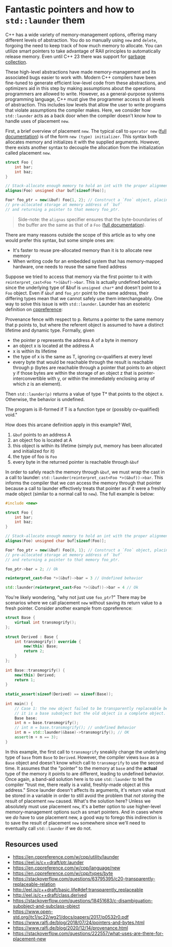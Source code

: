 # Fantastic pointers and how to `std::launder` them

C++ has a wide variety of memory-management options, offering many different levels of abstraction. You do so manually using `new` and `delete`, forgoing the need to keep track of how much memory to allocate. You can utilize smart pointers to take advantage of RAII principles to automatically release memory. Even until C++ 23 there was support for [garbage collection](https://en.cppreference.com/w/cpp/memory#Garbage_collector_support_.28until_C.2B.2B23.29).

These high-level abstractions have made memory-management and its associated bugs easier to work with. Modern C++ compilers have been fine-tuned to generate efficient low-level code from these abstractions, and optimizers aid in this step by making assumptions about the operations programmers are allowed to write. However, as a general-purpose systems programming language, C++ must give the programmer access to all levels of abstraction. This includes low levels that allow the user to write programs that violate assumptions the compiler makes. Here, we consider how `std::launder` acts as a back door when the compiler doesn't know how to handle uses of placement `new`.

First, a brief overview of placement `new`. The typical call to `operator new` ([full documentation](https://en.cppreference.com/w/cpp/language/new)) is of the form `new (type) initializer`. This syntax both allocates memory and initializes it with the supplied arguments. However, there exists another syntax to decouple the allocation from the initialization called placement `new`.

```cpp
struct Foo {
    int bar;
    int baz;
}

// Stack-allocate enough memory to hold an int with the proper alignment
alignas(Foo) unsigned char buf[sizeof(Foo)];

Foo* foo_ptr = new(&buf) Foo{1, 2}; // Construct a `Foo` object, placing it into the
// pre-allocated storage at memory address of `buf`
// and returning a pointer to that memory foo_ptr.
```

> Side-note: the `alignas` specifier ensures that the byte-boundaries of the buffer are the same as that of a `Foo` ([full documentation](https://en.cppreference.com/w/cpp/language/object#Alignment)).

There are many reasons outside the scope of this article as to why one would prefer this syntax, but some simple ones are:  

- It's faster to reuse pre-allocated memory than it is to allocate new memory
- When writing code for an embedded system that has memory-mapped hardware, one needs to reuse the same fixed address

Suppose we tried to access that memory via the first pointer to it with `reinterpret_cast<Foo *>(&buf)->bar`. This is actually undefined behavior, since the underlying type of &buf is `unsigned char*` and doesn't point to a `Foo` object. Even if `&buf` and `foo_ptr` point to the same address, their differing types mean that we cannot safely use them interchangeably. One way to solve this issue is with `std::launder`. Launder has an esoteric definition on [cppreference](https://en.cppreference.com/w/cpp/utility/launder):

Provenance fence with respect to p. Returns a pointer to the same memory that p points to, but where the referent object is assumed to have a distinct lifetime and dynamic type. Formally, given

- the pointer p represents the address A of a byte in memory
- an object x is located at the address A
- x is within its lifetime
- the type of x is the same as T, ignoring cv-qualifiers at every level
- every byte that would be reachable through the result is reachable through p (bytes are reachable through a pointer that points to an object y if those bytes are within the storage of an object z that is pointer-interconvertible with y, or within the immediately enclosing array of which z is an element). 

Then `std::launder(p)` returns a value of type T* that points to the object x. Otherwise, the behavior is undefined.

The program is ill-formed if T is a function type or (possibly cv-qualified) void."

How does this arcane definition apply in this example? Well, 

1. `&buf` points to an address A
2. an object foo is located at A
3. this object is within its lifetime (simply put, memory has been allocated and initialized for it)
4. the type of foo is `Foo`
5. every byte in the returned pointer is reachable through `&buf`

In order to safely reach the memory through `&buf`, we must wrap the cast in a call to launder: `std::launder(reinterpret_cast<Foo *>(&buf))->bar`. This informs the compiler that we *can* access the memory through that pointer because a call to launder effectively treats that pointer as if it were a freshly made object (similar to a normal call to `new`). The full example is below:

```cpp
#include <new>

struct Foo {
    int bar;
    int baz;
}

// Stack-allocate enough memory to hold an int with the proper alignment
alignas(Foo) unsigned char buf[sizeof(Foo)];

Foo* foo_ptr = new(&buf) Foo{0, 1}; // Construct a `Foo` object, placing it into the
// pre-allocated storage at memory address of `buf`
// and returning a pointer to that memory foo_ptr.

foo_ptr->bar = 2; // Ok

reinterpret_cast<Foo *>(&buf)->bar = 3 // Undefined behavior

std::launder(reinterpret_cast<Foo *>(&buf))->bar = 4 // Ok
```

You're likely wondering, "why not just use `foo_ptr`?" There may be scenarios where we call placement `new` without saving its return value to a fresh pointer. Consider another example from cppreference:

```cpp
struct Base {
    virtual int transmogrify();
};
 
struct Derived : Base {
    int transmogrify() override {
        new(this) Base;
        return 2;
    }
};
 
int Base::transmogrify() {
    new(this) Derived;
    return 1;
}
 
static_assert(sizeof(Derived) == sizeof(Base));
 
int main() {
    // Case 1: the new object failed to be transparently replaceable because
    // it is a base subobject but the old object is a complete object.
    Base base;
    int n = base.transmogrify();
    // int m = base.transmogrify(); // undefined Behavior
    int m = std::launder(&base)->transmogrify(); // OK
    assert(m + n == 3);
}
```

In this example, the first call to `transmogrify` sneakily change the underlying type of `base` from `Base` to `Derived`. However, the compiler views `base` as a `Base` object and doesn't know which call to `transmogrify` to use the second time. It assumes that the "pointer" to the memory at `base` and the **actual** type of the memory it points to are different, leading to undefined behavior. Once again, a band-aid solution here is to use `std::launder` to tell the compiler "trust me, there really is a valid, freshly-made object at this address." Since launder doesn't affects its arguments, it's return value must be stored in a variable in order to still avoid the problem that *not storing* the result of placement `new` caused. What's the solution here? Unless we absolutely must use placement `new`, it's a better option to use higher-level memory-management options such as smart pointers. And in cases where we *do* have to use placement new, a good way to forego this indirection is to save the result of placement `new` somewhere since we'll need to eventually call `std::launder` if we do not.

## Resources used

- https://en.cppreference.com/w/cpp/utility/launder
- https://eel.is/c++draft/ptr.launder
- https://en.cppreference.com/w/cpp/language/new
- https://en.cppreference.com/w/cpp/types/byte
- https://stackoverflow.com/questions/63795395/c20-transparently-replaceable-relation
- http://eel.is/c++draft/basic.life#def:transparently_replaceable
- http://eel.is/c++draft/class.derived
- https://stackoverflow.com/questions/18451683/c-disambiguation-subobject-and-subclass-object  
- https://www.open-std.org/jtc1/sc22/wg21/docs/papers/2017/p0532r0.pdf
- https://www.ralfj.de/blog/2018/07/24/pointers-and-bytes.html
- https://www.ralfj.de/blog/2020/12/14/provenance.html
- https://stackoverflow.com/questions/222557/what-uses-are-there-for-placement-new
